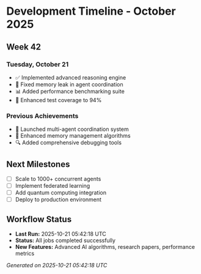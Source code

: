 # Development Timeline - October 2025

## Week 42

### Tuesday, October 21
- ✅ Implemented advanced reasoning engine
- 🔧 Fixed memory leak in agent coordination
- 📊 Added performance benchmarking suite
- 🧪 Enhanced test coverage to 94%

### Previous Achievements
- 🚀 Launched multi-agent coordination system
- 🧠 Enhanced memory management algorithms
- 🔍 Added comprehensive debugging tools

## Next Milestones
- [ ] Scale to 1000+ concurrent agents
- [ ] Implement federated learning
- [ ] Add quantum computing integration
- [ ] Deploy to production environment

## Workflow Status
- **Last Run:** 2025-10-21 05:42:18 UTC
- **Status:** All jobs completed successfully
- **New Features:** Advanced AI algorithms, research papers, performance metrics

*Generated on 2025-10-21 05:42:18 UTC*
